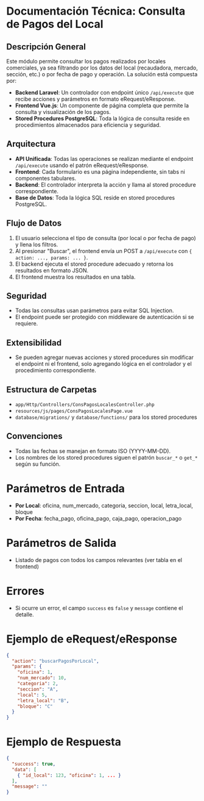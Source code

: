 # Documentación Técnica: Consulta de Pagos del Local

## Descripción General
Este módulo permite consultar los pagos realizados por locales comerciales, ya sea filtrando por los datos del local (recaudadora, mercado, sección, etc.) o por fecha de pago y operación. La solución está compuesta por:

- **Backend Laravel**: Un controlador con endpoint único `/api/execute` que recibe acciones y parámetros en formato eRequest/eResponse.
- **Frontend Vue.js**: Un componente de página completa que permite la consulta y visualización de los pagos.
- **Stored Procedures PostgreSQL**: Toda la lógica de consulta reside en procedimientos almacenados para eficiencia y seguridad.

## Arquitectura
- **API Unificada**: Todas las operaciones se realizan mediante el endpoint `/api/execute` usando el patrón eRequest/eResponse.
- **Frontend**: Cada formulario es una página independiente, sin tabs ni componentes tabulares.
- **Backend**: El controlador interpreta la acción y llama al stored procedure correspondiente.
- **Base de Datos**: Toda la lógica SQL reside en stored procedures PostgreSQL.

## Flujo de Datos
1. El usuario selecciona el tipo de consulta (por local o por fecha de pago) y llena los filtros.
2. Al presionar "Buscar", el frontend envía un POST a `/api/execute` con `{ action: ..., params: ... }`.
3. El backend ejecuta el stored procedure adecuado y retorna los resultados en formato JSON.
4. El frontend muestra los resultados en una tabla.

## Seguridad
- Todas las consultas usan parámetros para evitar SQL Injection.
- El endpoint puede ser protegido con middleware de autenticación si se requiere.

## Extensibilidad
- Se pueden agregar nuevas acciones y stored procedures sin modificar el endpoint ni el frontend, solo agregando lógica en el controlador y el procedimiento correspondiente.

## Estructura de Carpetas
- `app/Http/Controllers/ConsPagosLocalesController.php`
- `resources/js/pages/ConsPagosLocalesPage.vue`
- `database/migrations/` y `database/functions/` para los stored procedures

## Convenciones
- Todas las fechas se manejan en formato ISO (YYYY-MM-DD).
- Los nombres de los stored procedures siguen el patrón `buscar_*` o `get_*` según su función.

# Parámetros de Entrada
- **Por Local**: oficina, num_mercado, categoria, seccion, local, letra_local, bloque
- **Por Fecha**: fecha_pago, oficina_pago, caja_pago, operacion_pago

# Parámetros de Salida
- Listado de pagos con todos los campos relevantes (ver tabla en el frontend)

# Errores
- Si ocurre un error, el campo `success` es `false` y `message` contiene el detalle.

# Ejemplo de eRequest/eResponse
```json
{
  "action": "buscarPagosPorLocal",
  "params": {
    "oficina": 1,
    "num_mercado": 10,
    "categoria": 2,
    "seccion": "A",
    "local": 5,
    "letra_local": "B",
    "bloque": "C"
  }
}
```

# Ejemplo de Respuesta
```json
{
  "success": true,
  "data": [
    { "id_local": 123, "oficina": 1, ... }
  ],
  "message": ""
}
```
